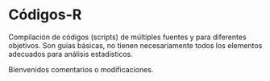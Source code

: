 # Códigos-R

Compilación de códigos (scripts) de múltiples fuentes y para diferentes objetivos. 
Son guias básicas, no tienen necesariamente todos los elementos adecuados para análisis estadísticos.

Bienvenidos comentarios o modificaciones.
